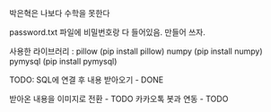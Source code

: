 박은혁은 나보다 수학을 못한다

password.txt 파일에 비밀번호랑 다 들어있음. 만들어 쓰자.

사용한 라이브러리 :
pillow (pip install pillow)
numpy (pip install numpy)
pymysql (pip install pymysql)


TODO:
SQL에 연결 후 내용 받아오기 - DONE

받아온 내용을 이미지로 전환 - TODO
카카오톡 봇과 연동 - TODO